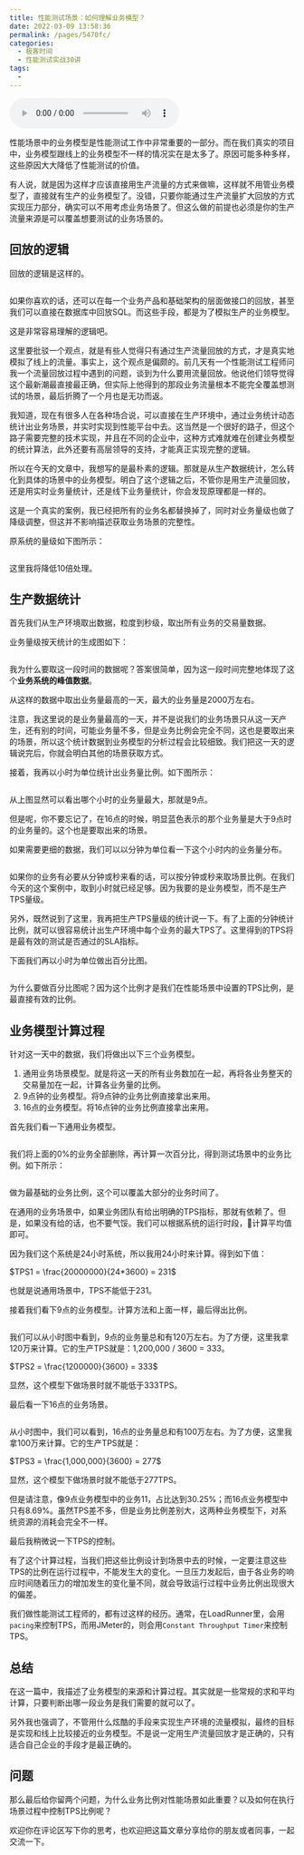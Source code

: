 ```yaml
---
title: 性能测试场景：如何理解业务模型？
date: 2022-03-09 13:58:36
permalink: /pages/5470fc/
categories:
  - 极客时间
  - 性能测试实战30讲
tags:
  - 
---
```

<audio title="14.性能测试场景：如何理解业务模型？" src="https://static001.geekbang.org/resource/audio/f6/15/f67876b835fde08f9ddcf1efc7404515.mp3" controls="controls"></audio> 
<p>性能场景中的业务模型是性能测试工作中非常重要的一部分。而在我们真实的项目中，业务模型跟线上的业务模型不一样的情况实在是太多了。原因可能多种多样，这些原因大大降低了性能测试的价值。</p><p>有人说，就是因为这样才应该直接用生产流量的方式来做嘛，这样就不用管业务模型了，直接就有生产的业务模型了。没错，只要你能通过生产流量扩大回放的方式实现压力部分，确实可以不用考虑业务场景了。但这么做的前提也必须是你的生产流量来源是可以覆盖想要测试的业务场景的。</p><h2>回放的逻辑</h2><p>回放的逻辑是这样的。</p><p><img src="https://static001.geekbang.org/resource/image/3a/ce/3a64cf7335ffbc5cec29900354e918ce.jpg" alt=""></p><p>如果你喜欢的话，还可以在每一个业务产品和基础架构的层面做接口的回放，甚至我们可以直接在数据库中回放SQL。而这些手段，都是为了模拟生产的业务模型。</p><p>这是非常容易理解的逻辑吧。</p><p>这里要批驳一个观点，就是有些人觉得只有通过生产流量回放的方式，才是真实地 模拟了线上的流量。事实上，这个观点是偏颇的。前几天有一个性能测试工程师问我一个流量回放过程中遇到的问题，谈到为什么要用流量回放。他说他们领导觉得这个最新潮最直接最正确，但实际上他得到的那段业务流量根本不能完全覆盖想测试的场景，最后折腾了一个月也是无功而返。</p><p>我知道，现在有很多人在各种场合说，可以直接在生产环境中，通过业务统计动态统计出业务场景，并实时实现到性能平台中去。这当然是一个很好的路子，但这个路子需要完整的技术实现，并且在不同的企业中，这种方式难就难在创建业务模型的统计算法，此外还要有高层领导的支持，才能真正实现完整的逻辑。</p><!-- [[[read_end]]] --><p>所以在今天的文章中，我想写的是最朴素的逻辑。那就是从生产数据统计，怎么转化到具体的场景中的业务模型。明白了这个逻辑之后，不管你是用生产流量回放，还是用实时业务量统计，还是线下业务量统计，你会发现原理都是一样的。</p><p>这是一个真实的案例，我已经把所有的业务名都替换掉了，同时对业务量级也做了降级调整，但这并不影响描述获取业务场景的完整性。</p><p>原系统的量级如下图所示：</p><p><img src="https://static001.geekbang.org/resource/image/c2/be/c25bb69556b8f7f409bc620ef42c37be.png" alt=""></p><p>这里我将降低10倍处理。</p><h2>生产数据统计</h2><p>首先我们从生产环境取出数据，粒度到秒级，取出所有业务的交易量数据。</p><p>业务量级按天统计的生成图如下：</p><p><img src="https://static001.geekbang.org/resource/image/b1/43/b18ad11f4fb4ed38ff70aaf73d730843.png" alt=""></p><p>我为什么要取这一段时间的数据呢？答案很简单，因为这一段时间完整地体现了这个<strong>业务系统的峰值数据</strong>。</p><p>从这样的数据中取出业务量最高的一天，最大的业务量是2000万左右。</p><p>注意，我这里说的是业务量最高的一天，并不是说我们的业务场景只从这一天产生，还有别的时间，可能业务量不多，但是业务比例会完全不同，这也是要取出来的场景，所以这个统计数据到业务模型的分析过程会比较细致。我们把这一天的逻辑说完后，你就会明白其他的场景获取方式。</p><p>接着，我再以小时为单位统计出业务量比例。如下图所示：</p><p><img src="https://static001.geekbang.org/resource/image/48/3a/48a4a0d7b640ce14406f722999c6b63a.png" alt=""></p><p>从上图显然可以看出哪个小时的业务量最大，那就是9点。</p><p>但是呢，你不要忘记了，在16点的时候，明显蓝色表示的那个业务量是大于9点时的业务量的。这个也是要取出来的场景。</p><p>如果需要更细的数据，我们可以以分钟为单位看一下这个小时内的业务量分布。</p><p><img src="https://static001.geekbang.org/resource/image/78/13/78c8b548205520deb627dd033de0cb13.png" alt=""></p><p>如果你的业务有必要从分钟或秒来看的话，可以按分钟或秒来取场景比例。在我们今天的这个案例中，取到小时就已经足够。因为我要的是业务模型，而不是生产TPS量级。</p><p>另外，既然说到了这里，我再把生产TPS量级的统计说一下。有了上面的分钟统计比例，就可以很容易统计出生产环境中每个业务的最大TPS了。这里得到的TPS将是最有效的测试是否通过的SLA指标。</p><p>下面我们再以小时为单位做出百分比图。</p><p><img src="https://static001.geekbang.org/resource/image/8b/4e/8bf4cb8e7a949dd80eff31d9be03004e.png" alt=""></p><p>为什么要做百分比图呢？因为这个比例才是我们在性能场景中设置的TPS比例，是最直接有效的比例。</p><h2>业务模型计算过程</h2><p>针对这一天中的数据，我们将做出以下三个业务模型。</p><ol>
<li>通用业务场景模型。就是将这一天的所有业务数加在一起，再将各业务整天的交易量加在一起，计算各业务量的比例。</li>
<li>9点钟的业务模型。将9点钟的业务比例直接拿出来用。</li>
<li>16点的业务模型。将16点钟的业务比例直接拿出来用。</li>
</ol><p>首先我们看一下通用业务模型。</p><p><img src="https://static001.geekbang.org/resource/image/b0/74/b0aa820312cb9eed421ca3cded00dd74.jpg" alt=""></p><p>我们将上面的0%的业务全部删除，再计算一次百分比，得到测试场景中的业务比例。如下所示：</p><p><img src="https://static001.geekbang.org/resource/image/e9/ce/e931d14ca74a7a5674687c1200306ace.png" alt=""></p><p>做为最基础的业务比例，这个可以覆盖大部分的业务时间了。</p><p>在通用的业务场景中，如果业务团队有给出明确的TPS指标，那就有依赖了。但是，如果没有给的话，也不要气馁。我们可以根据系统的运行时段，计算平均值即可。</p><p>因为我们这个系统是24小时系统，所以我用24小时来计算。得到如下值：</p><p>$TPS1 = \frac{20000000}{24*3600} = 231$</p><p>也就是说通用场景中，TPS不能低于231。</p><p>接着我们看下9点的业务模型。计算方法和上面一样，最后得出比例。</p><p><img src="https://static001.geekbang.org/resource/image/8f/fe/8f665c118fc36fe62167dcbcc8f8f2fe.png" alt=""></p><p>我们可以从小时图中看到，9点的业务量总和有120万左右。为了方便，这里我拿120万来计算。它的生产TPS就是：1,200,000 / 3600 = 333。</p><p>$TPS2 = \frac{1200000}{3600} = 333$</p><p>显然，这个模型下做场景时就不能低于333TPS。</p><p>最后看一下16点的业务场景。</p><p><img src="https://static001.geekbang.org/resource/image/e3/26/e39e694cd9c0d77d613785dd4de9d426.png" alt=""></p><p>从小时图中，我们可以看到，16点的业务量总和有100万左右。为了方便，这里我拿100万来计算。它的生产TPS就是：</p><p>$TPS3 = \frac{1,000,000}{3600} = 277$</p><p>显然，这个模型下做场景时就不能低于277TPS。</p><p>但是请注意，像9点业务模型中的业务11，占比达到30.25%；而16点业务模型中只有8.69%。虽然TPS差不多，但是业务比例差别大，这两种业务模型下，对系统资源的消耗会完全不一样。</p><p>最后我稍微说一下TPS的控制。</p><p>有了这个计算过程，当我们把这些比例设计到场景中去的时候，一定要注意这些TPS的比例在运行过程中，不能发生大的变化。一旦压力发起后，由于各业务的响应时间随着压力的增加发生的变化量不同，就会导致运行过程中业务比例出现很大的偏差。</p><p>我们做性能测试工程师的，都有过这样的经历。通常，在LoadRunner里，会用<code>pacing</code>来控制TPS，而用JMeter的，则会用<code>Constant Throughput Timer</code>来控制TPS。</p><h2>总结</h2><p>在这一篇中，我描述了业务模型的来源和计算过程。其实就是一些常规的求和平均计算，只要判断出哪一段业务是我们需要的就可以了。</p><p>另外我也强调了，不管用什么炫酷的手段来实现生产环境的流量模拟，最终的目标是实现和线上比较接近的业务模型。不是说一定用生产流量回放才是正确的，只有适合自己企业的手段才是最正确的。</p><h2>问题</h2><p>那么最后给你留两个问题，为什么业务比例对性能场景如此重要？以及如何在执行场景过程中控制TPS比例呢？</p><p>欢迎你在评论区写下你的思考，也欢迎把这篇文章分享给你的朋友或者同事，一起交流一下。</p>